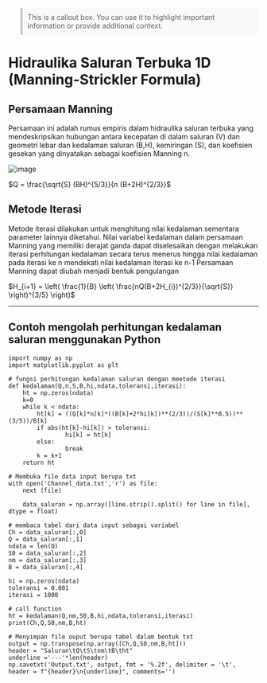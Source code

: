 <blockquote style="background-color: #f9f9f9; border-left: 5px solid #ccc; padding: 10px;">
This is a callout box. You can use it to highlight important information or provide additional context.
</blockquote>

# Hidraulika Saluran Terbuka 1D (Manning-Strickler Formula)
## Persamaan Manning
Persamaan ini adalah rumus empiris dalam hidraulika saluran terbuka yang mendeskripsikan hubungan antara kecepatan di dalam saluran (V) dan geometri lebar dan kedalaman saluran (B,H), kemiringan (S), dan koefisien gesekan yang dinyatakan sebagai koefisien Manning n.

![image](https://github.com/vempi/course-python-programming/assets/108465312/7f6e0748-5a19-4e88-a11f-8fa7c4cb3e97)

$Q = \frac{\sqrt{S} (BH)^{5/3}}{n (B+2H)^{2/3}}$


## Metode Iterasi
Metode iterasi dilakukan untuk menghitung nilai kedalaman sementara parameter lainnya diketahui. Nilai variabel kedalaman dalam persamaan Manning yang memiliki derajat ganda dapat diselesaikan dengan melakukan iterasi perhitungan kedalaman secara terus menerus hingga nilai kedalaman pada iterasi ke n mendekati nilai kedalaman iterasi ke n-1
Persamaan Manning dapat diubah menjadi bentuk pengulangan

$H_{i+1} = \left( \frac{1}{B} \left( \frac{nQ(B+2H_{i})^{2/3}}{\sqrt{S}} \right)^{3/5} \right)$




---
Contoh mengolah perhitungan kedalaman saluran menggunakan Python
---

```{python}
import numpy as np
import matplotlib.pyplot as plt

# fungsi perhitungan kedalaman saluran dengan meetode iterasi
def kedalaman(Q,n,S,B,hi,ndata,toleransi,iterasi):
    ht = np.zeros(ndata)
    k=0
    while k < ndata:
        ht[k] = ((Q[k]*n[k]*((B[k]+2*hi[k])**(2/3))/(S[k]**0.5))**(3/5))/B[k]
        if abs(ht[k]-hi[k]) > toleransi:
                hi[k] = ht[k]
        else:
                break
        k = k+1   
    return ht

# Membuka file data input berupa txt 
with open('Channel_data.txt','r') as file:
    next (file)
    
    data_saluran = np.array([line.strip().split() for line in file], dtype = float)

# membaca tabel dari data input sebagai variabel
Ch = data_saluran[:,0]    
Q = data_saluran[:,1]
ndata = len(Q)
S0 = data_saluran[:,2]
nm = data_saluran[:,3]
B = data_saluran[:,4]

hi = np.zeros(ndata)
toleransi = 0.001
iterasi = 1000

# call function
ht = kedalaman(Q,nm,S0,B,hi,ndata,toleransi,iterasi)
print(Ch,Q,S0,nm,B,ht)

# Menyimpan file ouput berupa tabel dalam bentuk txt
output = np.transpose(np.array([Ch,Q,S0,nm,B,ht]))
header = "Saluran\tQ\tS\tnm\tB\tht"
underline ='---'*len(header)
np.savetxt('Output.txt', output, fmt = '%.2f', delimiter = '\t', header = f"{header}\n{underline}", comments='')

